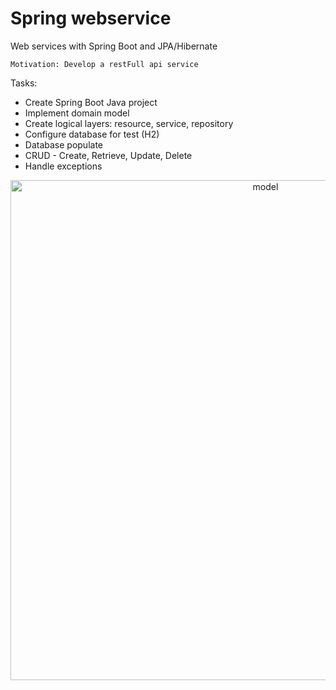 # Spring webservice

Web services with Spring Boot and JPA/Hibernate

``` Motivation: Develop a restFull api service ```

Tasks: 

- Create Spring Boot Java project
- Implement domain model
- Create logical layers: resource, service, repository
- Configure database for test (H2)
- Database populate
- CRUD - Create, Retrieve, Update, Delete
- Handle exceptions

<p align="center">
<img alt="model"  width="800px" src="https://raw.githubusercontent.com/paulohbraga/spring-webservice/master/Database%20model/Domain%20model.png" />
</p>

